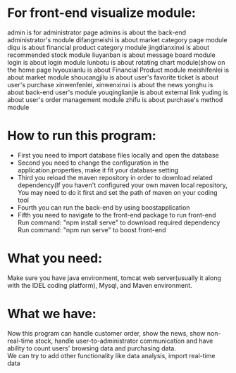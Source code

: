 # For front-end visualize module:
  admin is for administrator page
  admins is about the back-end administrator's module
  difangmeishi is about market category page module
  diqu is about financial product category module
  jingdianxinxi is about recommended stock module
  liuyanban is about message board module 
  login is about login module
  lunbotu is about rotating chart module(show on the home page
  lvyouxianlu is about Financial Product module
  meishifenlei is about market module
  shoucangjilu is about user's favorite
  ticket is about user's purchase
  xinwenfenlei, xinwenxinxi is about the news
  yonghu is about back-end user's module
  youqinglianjie is about external link
  yuding is about user's order management module
  zhifu is about purchase's method module



# How to run this program:
   - First you need to import database files locally and open the database<br>
   - Second you need to change the configuration in the application.properties, make it fit your database setting<br>
   - Third you reload the maven repository in order to download related dependency(If you haven't configured your own maven local repository, You may need to do it first and set the path of maven on your coding tool<br>
   - Fourth you can run the back-end by using boostapplication<br>
   - Fifth you need to navigate to the front-end package to run front-end<br>
    Run command: "npm install serve" to download required dependency
    Run command: "npm run serve" to boost front-end

# What you need:
  Make sure you have java environment, tomcat web server(usually it along with the IDEL coding platform), Mysql, and Maven environment. 

# What we have:
  Now this program can handle customer order, show the news, show non-real-time stock, handle user-to-administrator communication and have ability to count users' browsing data and purchasing data.<br>
  We can try to add other functionality like data analysis, import real-time data
  
  
